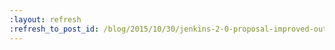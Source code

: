 ```yaml
---
:layout: refresh
:refresh_to_post_id: /blog/2015/10/30/jenkins-2-0-proposal-improved-out-of-the-box-user-experience
---
```

